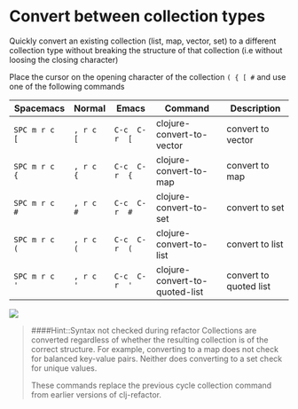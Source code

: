 # Convert between collection types

Quickly convert an existing collection (list, map, vector, set) to a different collection type without breaking the structure of that collection (i.e without loosing the closing character)

Place the cursor on the opening character of the collection `( { [ #` and use one of the following commands


| Spacemacs      | Normal    | Emacs         | Command                        | Description               |
|----------------|-----------|---------------|--------------------------------|---------------------------|
| `SPC m r c  [` | `, r c [` | `C-c  C-r  [` | clojure-convert-to-vector      | convert  to  vector       |
| `SPC m r c  {` | `, r c {` | `C-c  C-r  {` | clojure-convert-to-map         | convert  to  map          |
| `SPC m r c  #` | `, r c #` | `C-c  C-r  #` | clojure-convert-to-set         | convert  to  set          |
| `SPC m r c  (` | `, r c (` | `C-c  C-r  (` | clojure-convert-to-list        | convert  to  list         |
| `SPC m r c  '` | `, r c '`  | `C-c  C-r  '` | clojure-convert-to-quoted-list | convert  to  quoted  list |

![](https://raw.githubusercontent.com/clojure-emacs/clj-refactor.el/master/examples/clojure-convert-coll.gif)


> ####Hint::Syntax not checked during refactor
> Collections are converted regardless of whether the resulting collection is of the correct structure.  For example, converting to a map does not check for balanced key-value pairs.  Neither does converting to a set check for unique values.
>
> These commands replace the previous cycle collection command from earlier versions of clj-refactor.
